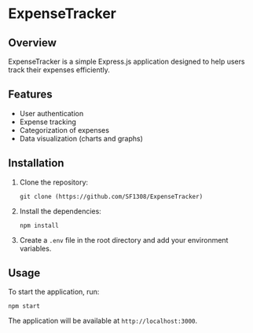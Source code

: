 # ExpenseTracker

## Overview
ExpenseTracker is a simple Express.js application designed to help users track their expenses efficiently.

## Features
- User authentication
- Expense tracking
- Categorization of expenses
- Data visualization (charts and graphs)

## Installation

1. Clone the repository:
   ```
   git clone (https://github.com/SF1308/ExpenseTracker)
   ```

2. Install the dependencies:
   ```
   npm install
   ```

4. Create a `.env` file in the root directory and add your environment variables.

## Usage

To start the application, run:
```
npm start
```

The application will be available at `http://localhost:3000`.
